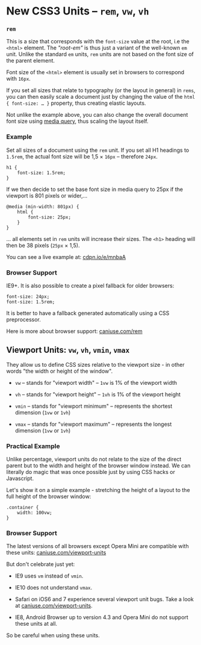 New CSS3 Units – `rem`, `vw`, `vh`
==================================

### `rem`

This is a size that corresponds with the `font-size` value at the root, i.e the
`<html>` element. The *"root-em"* is thus just a variant of the well-known `em`
unit. Unlike the standard `em` units, `rem` units are not based on the font size
of the parent element.

Font size of the `<html>` element is usually set in browsers to correspond with
`16px`.

If you set all sizes that relate to typography (or the layout in general) in
`rems`, you can then easily scale a document just by changing the value of the
`html { font-size: … }` property, thus creating elastic layouts.

Not unlike the example above, you can also change the overall document font size
using [media query](<css3-media-queries.md>), thus scaling the layout itself.

### Example

Set all sizes of a document using the `rem` unit. If you set all H1 headings to
`1.5rem`, the actual font size will be 1,5 × `16px` – therefore `24px`.

~~~~~~~~~~~~~~~~~~~~~~~~~~~~~~~~~~~~~~~~~~~~~~~~~~~~~~~~~~~~~~~~~~~~~~~~~~~~~~~~
h1 {
    font-size: 1.5rem;
}
~~~~~~~~~~~~~~~~~~~~~~~~~~~~~~~~~~~~~~~~~~~~~~~~~~~~~~~~~~~~~~~~~~~~~~~~~~~~~~~~

If we then decide to set the base font size in media query to 25px if the
viewport is 801 pixels or wider,…

~~~~~~~~~~~~~~~~~~~~~~~~~~~~~~~~~~~~~~~~~~~~~~~~~~~~~~~~~~~~~~~~~~~~~~~~~~~~~~~~
@media (min-width: 801px) {
    html {
        font-size: 25px;
    }
}
~~~~~~~~~~~~~~~~~~~~~~~~~~~~~~~~~~~~~~~~~~~~~~~~~~~~~~~~~~~~~~~~~~~~~~~~~~~~~~~~

… all elements set in `rem` units will increase their sizes. The `<h1>` heading
will then be 38 pixels (`25px` × 1,5).

You can see a live example at: [cdpn.io/e/mnbaA](<http://cdpn.io/e/mnbaA>)

### Browser Support

IE9+. It is also possible to create a pixel fallback for older browsers:

~~~~~~~~~~~~~~~~~~~~~~~~~~~~~~~~~~~~~~~~~~~~~~~~~~~~~~~~~~~~~~~~~~~~~~~~~~~~~~~~
font-size: 24px;
font-size: 1.5rem;
~~~~~~~~~~~~~~~~~~~~~~~~~~~~~~~~~~~~~~~~~~~~~~~~~~~~~~~~~~~~~~~~~~~~~~~~~~~~~~~~

It is better to have a fallback generated automatically using a CSS
preprocessor.

Here is more about browser support: [caniuse.com/rem](<http://caniuse.com/rem>)

Viewport Units: `vw`, `vh`, `vmin`, `vmax`
------------------------------------------

They allow us to define CSS sizes relative to the viewport size - in other words
"the width or height of the window".

-   `vw` – stands for "viewport width" – `1vw` is 1% of the viewport width

-   `vh` – stands for "viewport height" – `1vh` is 1% of the viewport height

-   `vmin` – stands for "viewport minimum" – represents the shortest dimension
    (`1vw` or `1vh`)

-   `vmax` – stands for "viewport maximum" – represents the longest dimension
    (`1vw` or `1vh`)

### Practical Example

Unlike percentage, viewport units do not relate to the size of the direct parent
but to the width and height of the browser window instead. We can literally do
magic that was once possible just by using CSS hacks or Javascript.

Let's show it on a simple example - stretching the height of a layout to the
full height of the browser window:

~~~~~~~~~~~~~~~~~~~~~~~~~~~~~~~~~~~~~~~~~~~~~~~~~~~~~~~~~~~~~~~~~~~~~~~~~~~~~~~~
.container {
    width: 100vw;
}
~~~~~~~~~~~~~~~~~~~~~~~~~~~~~~~~~~~~~~~~~~~~~~~~~~~~~~~~~~~~~~~~~~~~~~~~~~~~~~~~

### Browser Support

The latest versions of all browsers except Opera Mini are compatible with these
units: [caniuse.com/viewport-units](<http://caniuse.com/viewport-units>)

But don't celebrate just yet:

-   IE9 uses `vm` instead of `vmin`.

-   IE10 does not understand `vmax`.

-   Safari on iOS6 and 7 experience several viewport unit bugs. Take a look at
    [caniuse.com/viewport-units](<http://caniuse.com/viewport-units>).

-   IE8, Android Browser up to version 4.3 and Opera Mini do not support these
    units at all.

So be careful when using these units.
